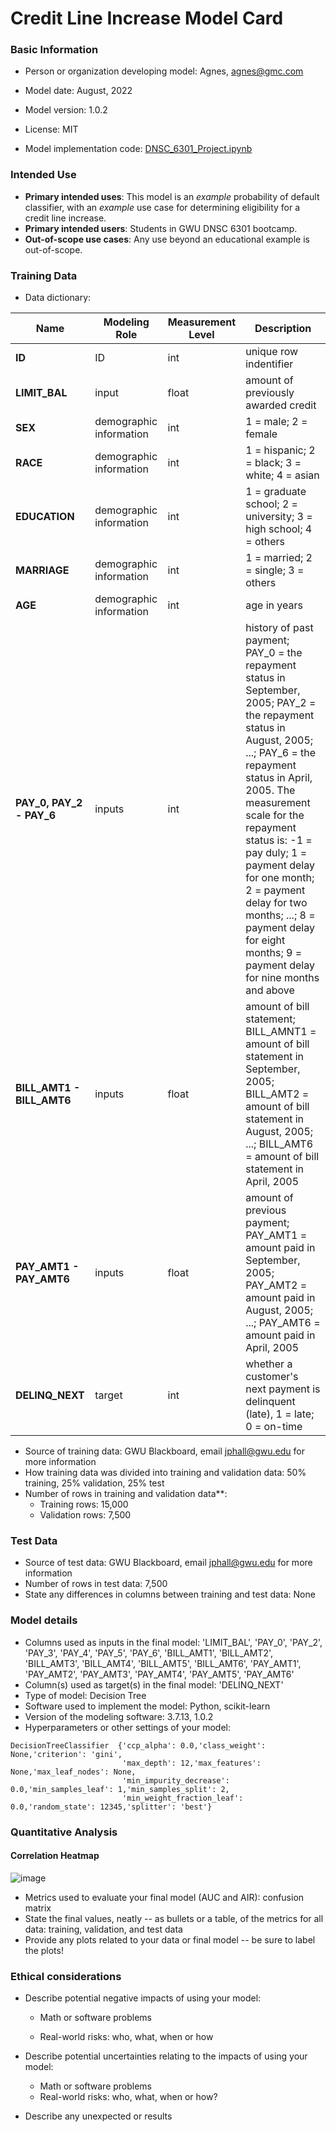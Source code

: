 # Credit Line Increase Model Card

### Basic Information

* Person or organization developing model: Agnes, agnes@gmc.com

* Model date: August, 2022

* Model version: 1.0.2

* License: MIT

* Model implementation code: [DNSC_6301_Project.ipynb](https://github.com/Agnes-Ngue/Hello-world/blob/main/GWU_DNSC_6301_project.ipynb)

### Intended Use
* **Primary intended uses**: This model is an *example* probability of default classifier, with an *example* use case for determining eligibility for a credit line increase.
* **Primary intended users**: Students in GWU DNSC 6301 bootcamp.
* **Out-of-scope use cases**: Any use beyond an educational example is out-of-scope.
                       




### Training Data

* Data dictionary:

| Name | Modeling Role | Measurement Level| Description|
| ---- | ------------- | ---------------- | ---------- |
|**ID**| ID | int | unique row indentifier |
| **LIMIT_BAL** | input | float | amount of previously awarded credit |
| **SEX** | demographic information | int | 1 = male; 2 = female
| **RACE** | demographic information | int | 1 = hispanic; 2 = black; 3 = white; 4 = asian |
| **EDUCATION** | demographic information | int | 1 = graduate school; 2 = university; 3 = high school; 4 = others |
| **MARRIAGE** | demographic information | int | 1 = married; 2 = single; 3 = others |
| **AGE** | demographic information | int | age in years |
| **PAY_0, PAY_2 - PAY_6** | inputs | int | history of past payment; PAY_0 = the repayment status in September, 2005; PAY_2 = the repayment status in August, 2005; ...; PAY_6 = the repayment status in April, 2005. The measurement scale for the repayment status is: -1 = pay duly; 1 = payment delay for one month; 2 = payment delay for two months; ...; 8 = payment delay for eight months; 9 = payment delay for nine months and above |
| **BILL_AMT1 - BILL_AMT6** | inputs | float | amount of bill statement; BILL_AMNT1 = amount of bill statement in September, 2005; BILL_AMT2 = amount of bill statement in August, 2005; ...; BILL_AMT6 = amount of bill statement in April, 2005 |
| **PAY_AMT1 - PAY_AMT6** | inputs | float | amount of previous payment; PAY_AMT1 = amount paid in September, 2005; PAY_AMT2 = amount paid in August, 2005; ...; PAY_AMT6 = amount paid in April, 2005 |
| **DELINQ_NEXT**| target | int | whether a customer's next payment is delinquent (late), 1 = late; 0 = on-time |

* Source of training data: GWU Blackboard, email jphall@gwu.edu for more information
* How training data was divided into training and validation data: 50% training, 25% validation, 25% test
* Number of rows in training and validation data**:
  * Training rows: 15,000
  * Validation rows: 7,500

    
    
### Test Data

* Source of test data: GWU Blackboard, email jphall@gwu.edu for more information
* Number of rows in test data: 7,500
* State any differences in columns between training and test data: None



### Model details


* Columns used as inputs in the final model: 'LIMIT_BAL',
       'PAY_0', 'PAY_2', 'PAY_3', 'PAY_4', 'PAY_5', 'PAY_6', 'BILL_AMT1',
       'BILL_AMT2', 'BILL_AMT3', 'BILL_AMT4', 'BILL_AMT5', 'BILL_AMT6',
       'PAY_AMT1', 'PAY_AMT2', 'PAY_AMT3', 'PAY_AMT4', 'PAY_AMT5', 'PAY_AMT6'
* Column(s) used as target(s) in the final model: 'DELINQ_NEXT'
* Type of model: Decision Tree 
* Software used to implement the model: Python, scikit-learn
* Version of the modeling software: 3.7.13, 1.0.2
* Hyperparameters or other settings of your model: 
```
DecisionTreeClassifier  {'ccp_alpha': 0.0,'class_weight': None,'criterion': 'gini',
                         'max_depth': 12,'max_features': None,'max_leaf_nodes': None,
                         'min_impurity_decrease': 0.0,'min_samples_leaf': 1,'min_samples_split': 2,
                         'min_weight_fraction_leaf': 0.0,'random_state': 12345,'splitter': 'best'}
```

### Quantitative Analysis

#### Correlation Heatmap

![image](https://user-images.githubusercontent.com/111556214/186575609-18b8e494-6bb5-48b7-9eef-2b818c1081cc.png)


* Metrics used to evaluate your final model (AUC and AIR): confusion matrix
* State the final values, neatly -- as bullets or a table, of the metrics for all data: training, validation, and test data
* Provide any plots related to your data or final model -- be sure to label the plots!


### Ethical considerations

* Describe potential negative impacts of using your model:

   * Math or software problems 
   
   * Real-world risks: who, what, when or how 
   
* Describe potential uncertainties relating to the impacts of using your model:
 
   * Math or software problems 
   * Real-world risks: who, what, when or how? 
*  Describe any unexpected or results
